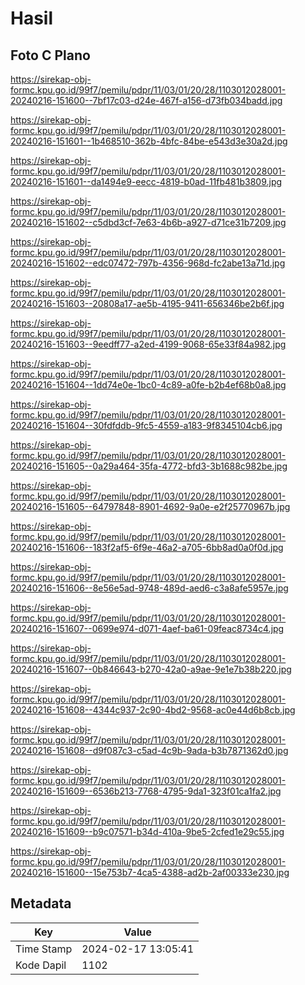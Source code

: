 # Hasil

## Foto C Plano

https://sirekap-obj-formc.kpu.go.id/99f7/pemilu/pdpr/11/03/01/20/28/1103012028001-20240216-151600--7bf17c03-d24e-467f-a156-d73fb034badd.jpg

https://sirekap-obj-formc.kpu.go.id/99f7/pemilu/pdpr/11/03/01/20/28/1103012028001-20240216-151601--1b468510-362b-4bfc-84be-e543d3e30a2d.jpg

https://sirekap-obj-formc.kpu.go.id/99f7/pemilu/pdpr/11/03/01/20/28/1103012028001-20240216-151601--da1494e9-eecc-4819-b0ad-11fb481b3809.jpg

https://sirekap-obj-formc.kpu.go.id/99f7/pemilu/pdpr/11/03/01/20/28/1103012028001-20240216-151602--c5dbd3cf-7e63-4b6b-a927-d71ce31b7209.jpg

https://sirekap-obj-formc.kpu.go.id/99f7/pemilu/pdpr/11/03/01/20/28/1103012028001-20240216-151602--edc07472-797b-4356-968d-fc2abe13a71d.jpg

https://sirekap-obj-formc.kpu.go.id/99f7/pemilu/pdpr/11/03/01/20/28/1103012028001-20240216-151603--20808a17-ae5b-4195-9411-656346be2b6f.jpg

https://sirekap-obj-formc.kpu.go.id/99f7/pemilu/pdpr/11/03/01/20/28/1103012028001-20240216-151603--9eedff77-a2ed-4199-9068-65e33f84a982.jpg

https://sirekap-obj-formc.kpu.go.id/99f7/pemilu/pdpr/11/03/01/20/28/1103012028001-20240216-151604--1dd74e0e-1bc0-4c89-a0fe-b2b4ef68b0a8.jpg

https://sirekap-obj-formc.kpu.go.id/99f7/pemilu/pdpr/11/03/01/20/28/1103012028001-20240216-151604--30fdfddb-9fc5-4559-a183-9f8345104cb6.jpg

https://sirekap-obj-formc.kpu.go.id/99f7/pemilu/pdpr/11/03/01/20/28/1103012028001-20240216-151605--0a29a464-35fa-4772-bfd3-3b1688c982be.jpg

https://sirekap-obj-formc.kpu.go.id/99f7/pemilu/pdpr/11/03/01/20/28/1103012028001-20240216-151605--64797848-8901-4692-9a0e-e2f25770967b.jpg

https://sirekap-obj-formc.kpu.go.id/99f7/pemilu/pdpr/11/03/01/20/28/1103012028001-20240216-151606--183f2af5-6f9e-46a2-a705-6bb8ad0a0f0d.jpg

https://sirekap-obj-formc.kpu.go.id/99f7/pemilu/pdpr/11/03/01/20/28/1103012028001-20240216-151606--8e56e5ad-9748-489d-aed6-c3a8afe5957e.jpg

https://sirekap-obj-formc.kpu.go.id/99f7/pemilu/pdpr/11/03/01/20/28/1103012028001-20240216-151607--0699e974-d071-4aef-ba61-09feac8734c4.jpg

https://sirekap-obj-formc.kpu.go.id/99f7/pemilu/pdpr/11/03/01/20/28/1103012028001-20240216-151607--0b846643-b270-42a0-a9ae-9e1e7b38b220.jpg

https://sirekap-obj-formc.kpu.go.id/99f7/pemilu/pdpr/11/03/01/20/28/1103012028001-20240216-151608--4344c937-2c90-4bd2-9568-ac0e44d6b8cb.jpg

https://sirekap-obj-formc.kpu.go.id/99f7/pemilu/pdpr/11/03/01/20/28/1103012028001-20240216-151608--d9f087c3-c5ad-4c9b-9ada-b3b7871362d0.jpg

https://sirekap-obj-formc.kpu.go.id/99f7/pemilu/pdpr/11/03/01/20/28/1103012028001-20240216-151609--6536b213-7768-4795-9da1-323f01ca1fa2.jpg

https://sirekap-obj-formc.kpu.go.id/99f7/pemilu/pdpr/11/03/01/20/28/1103012028001-20240216-151609--b9c07571-b34d-410a-9be5-2cfed1e29c55.jpg

https://sirekap-obj-formc.kpu.go.id/99f7/pemilu/pdpr/11/03/01/20/28/1103012028001-20240216-151600--15e753b7-4ca5-4388-ad2b-2af00333e230.jpg


## Metadata

| Key        | Value               |
| ---------- | ------------------- |
| Time Stamp | 2024-02-17 13:05:41 |
| Kode Dapil | 1102                |



